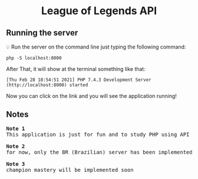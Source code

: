 <h1 align="center">
  League of Legends API
</h1>

## Running the server

💡 Run the server on the command line just typing the following command:

<code>php -S localhost:8000</code>

After That, it will show at the terminal something like that:

<code>[Thu Feb 28 18:54:51 2021] PHP 7.4.3 Development Server (http://localhost:8000) started</code>

Now you can click on the link and you will see the application running!


## Notes

<pre><strong>Note 1</strong>
This application is just for fun and to study PHP using API<br>
<strong>Note 2</strong>
for now, only the BR (Brazilian) server has been implemented. Soon I will implement the other servers.<br>
<strong>Note 3</strong>
champion mastery will be implemented soon
<br></pre>

